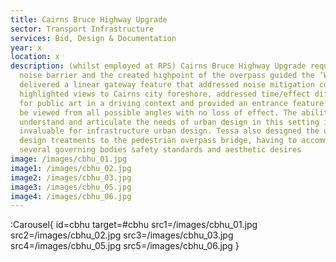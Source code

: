 ```yaml
---
title: Cairns Bruce Highway Upgrade
sector: Transport Infrastructure
services: Bid, Design & Documentation
year: x
location: x
description: (whilst employed at RPS) Cairns Bruce Highway Upgrade required a
  noise barrier and the created highpoint of the overpass guided the ‘Wave’. We
  delivered a linear gateway feature that addressed noise mitigation concerns,
  highlighted views to Cairns city foreshore, addressed time/effect difficulties
  for public art in a driving context and provided an entrance feature that can
  be viewed from all possible angles with no loss of effect. The ability to
  understand and articulate the needs of urban design in this setting is
  invaluable for infrastructure urban design. Tessa also designed the urban
  design treatments to the pedestrian overpass bridge, having to accommodate
  several governing bodies safety standards and aesthetic desires
image: /images/cbhu_01.jpg
image1: /images/cbhu_02.jpg
image2: /images/cbhu_03.jpg
image3: /images/cbhu_05.jpg
image4: /images/cbhu_06.jpg
---
```


:Carousel{
id=cbhu
target=#cbhu
src1=/images/cbhu_01.jpg
src2=/images/cbhu_02.jpg
src3=/images/cbhu_03.jpg
src4=/images/cbhu_05.jpg
src5=/images/cbhu_06.jpg
}

